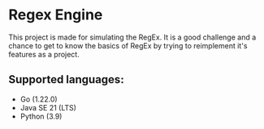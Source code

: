 # Regex Engine

This project is made for simulating the RegEx. It is a good challenge and a chance to get to know the basics of RegEx by trying to reimplement it's features as a project.

## Supported languages:
- Go (1.22.0)
- Java SE 21 (LTS)
- Python (3.9)
